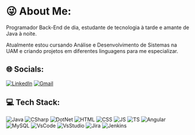 
# 😜 About Me:
Programador Back-End de dia, estudante de tecnologia à tarde e amante de Java à noite.

Atualmente estou cursando Análise e Desenvolvimento de Sistemas na UAM e criando projetos em diferentes linguagens para me especializar.




## 🌐 Socials:
[![LinkedIn](https://img.shields.io/badge/LinkedIn-0077B5?style=for-the-badge&logo=linkedin&logoColor=white)](https://www.linkedin.com/in/taleshein/)
[![Gmail](https://img.shields.io/badge/Gmail-D14836?style=for-the-badge&logo=gmail&logoColor=white)](https://mail.google.com/mail/?view=cm&fs=1&to=taleshein8@gmail.com)


## 💻 Tech Stack:

<!-- Languages, Frameworks, Databases, IDEs -->
<!-- Sita para os banners https://dev.to/envoy_/150-badges-for-github-pnk -->
![Java](https://img.shields.io/badge/Java-F57B10?style=for-the-badge&logo=openjdk&logoColor=white)
![CSharp](https://img.shields.io/badge/C%23-239120?style=for-the-badge&logo=c-sharp&logoColor=white)
![DotNet](https://img.shields.io/badge/.NET-5C2D91?style=for-the-badge&logo=.net&logoColor=white)
![HTML](https://img.shields.io/badge/HTML5-E34F26?style=for-the-badge&logo=html5&logoColor=white)
![CSS](https://img.shields.io/badge/CSS3-1572B6?style=for-the-badge&logo=css3&logoColor=white)
![JS](https://img.shields.io/badge/JavaScript-F7DF1E?style=for-the-badge&logo=javascript&logoColor=black)
![TS](https://img.shields.io/badge/TypeScript-007ACC?style=for-the-badge&logo=typescript&logoColor=white)
![Angular](https://img.shields.io/badge/Angular-DD0031?style=for-the-badge&logo=angular&logoColor=white)
![MySQL](https://img.shields.io/badge/MySQL-3972F6?style=for-the-badge&logo=mysql&logoColor=white)
![VsCode](https://img.shields.io/badge/vsCode-123FB1?style=for-the-badge&logo=visual%20studio%20code&logoColor=white)
![VsStudio](https://img.shields.io/badge/Visual_Studio-5C2D91?style=for-the-badge&logo=visual%20studio&logoColor=white)
![Jira](https://img.shields.io/badge/Jira-0052CC?style=for-the-badge&logo=Jira&logoColor=white)
![Jenkins](https://img.shields.io/badge/Jenkins-D24939?style=for-the-badge&logo=Jenkins&logoColor=white)


<!-- Proudly created with GPRM ( https://gprm.itsvg.in ) -->
